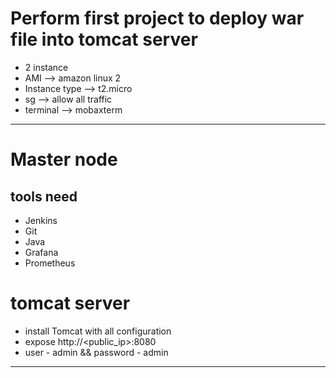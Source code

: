 # Perform first project to deploy war file into tomcat server

- 2 instance
- AMI --> amazon linux 2
- Instance type --> t2.micro
- sg --> allow all traffic
- terminal --> mobaxterm

-------------------------------------------------------------------------------------
# Master node
## tools need
- Jenkins
- Git
- Java
- Grafana
- Prometheus

# tomcat server
- install Tomcat with all configuration
- expose http://<public_ip>:8080
- user - admin && password - admin
----------------------------------------------------------------------
